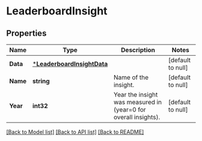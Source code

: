 # LeaderboardInsight

## Properties
Name | Type | Description | Notes
------------ | ------------- | ------------- | -------------
**Data** | [***LeaderboardInsightData**](LeaderboardInsight_data.md) |  | [default to null]
**Name** | **string** | Name of the insight. | [default to null]
**Year** | **int32** | Year the insight was measured in (year&#x3D;0 for overall insights). | [default to null]

[[Back to Model list]](../README.md#documentation-for-models) [[Back to API list]](../README.md#documentation-for-api-endpoints) [[Back to README]](../README.md)

